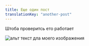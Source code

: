```yaml
---
title: Еще один пост
translationKey: "another-post"
---
```

Штоба проверитсь ето работает

![альт текст дла моего изображения](https://images.unsplash.com/photo-1584598147860-91176b269d74?ixlib=rb-1.2.1&auto=format&fit=crop&w=1000&q=80 "Текст")